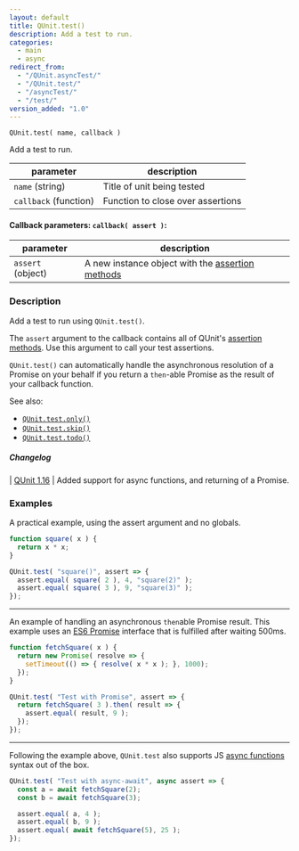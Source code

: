 ```yaml
---
layout: default
title: QUnit.test()
description: Add a test to run.
categories:
  - main
  - async
redirect_from:
  - "/QUnit.asyncTest/"
  - "/QUnit.test/"
  - "/asyncTest/"
  - "/test/"
version_added: "1.0"
---
```


`QUnit.test( name, callback )`

Add a test to run.

| parameter | description |
|-----------|-------------|
| `name` (string) | Title of unit being tested |
| `callback` (function) | Function to close over assertions |

#### Callback parameters: `callback( assert )`:

| parameter | description |
|-----------|-------------|
| `assert` (object) | A new instance object with the [assertion methods](../assert/index.md) |

### Description

Add a test to run using `QUnit.test()`.

The `assert` argument to the callback contains all of QUnit's [assertion methods](../assert/index.md). Use this argument to call your test assertions.

`QUnit.test()` can automatically handle the asynchronous resolution of a Promise on your behalf if you return a `then`-able Promise as the result of your callback function.

See also:
* [`QUnit.test.only()`](./test.only.md)
* [`QUnit.test.skip()`](./test.skip.md)
* [`QUnit.test.todo()`](./test.todo.md)


##### Changelog

| [QUnit 1.16](https://github.com/qunitjs/qunit/releases/tag/1.16.0) | Added support for async functions, and returning of a Promise.


### Examples

A practical example, using the assert argument and no globals.

```js
function square( x ) {
  return x * x;
}

QUnit.test( "square()", assert => {
  assert.equal( square( 2 ), 4, "square(2)" );
  assert.equal( square( 3 ), 9, "square(3)" );
});
```

---

An example of handling an asynchronous `then`able Promise result. This example uses an [ES6 Promise][] interface that is fulfilled after waiting 500ms.

[ES6 Promise]: https://developer.mozilla.org/en-US/docs/Web/JavaScript/Reference/Global_Objects/Promise

```js
function fetchSquare( x ) {
  return new Promise( resolve => {
    setTimeout(() => { resolve( x * x ); }, 1000);
  });
}

QUnit.test( "Test with Promise", assert => {
  return fetchSquare( 3 ).then( result => {
    assert.equal( result, 9 );
  });
});
```

---

Following the example above, `QUnit.test` also supports JS [async functions][] syntax out of the box.

[async functions]: https://developer.mozilla.org/en-US/docs/Web/JavaScript/Reference/Statements/async_function

```js
QUnit.test( "Test with async-await", async assert => {
  const a = await fetchSquare(2);
  const b = await fetchSquare(3);

  assert.equal( a, 4 );
  assert.equal( b, 9 );
  assert.equal( await fetchSquare(5), 25 );
});
```
